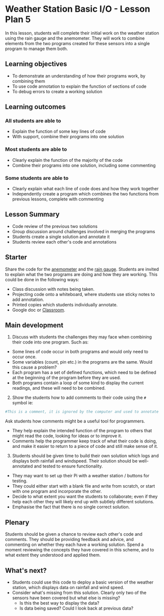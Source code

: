 #  Weather Station Basic I/O - Lesson Plan 5

In this lesson, students will complete their initial work on the weather station using the rain gauge and the anemometer. They will work to combine elements from the two programs created for these sensors into a single program to manage them both.

## Learning objectives

- To demonstrate an understanding of how their programs work, by combining them
- To use code annotation to explain the function of sections of code
- To debug errors to create a working solution

## Learning outcomes

### All students are able to

- Explain the function of some key lines of code
- With support, combine their programs into one solution

### Most students are able to

- Clearly explain the function of the majority of the code
- Combine their programs into one solution, including some commenting

### Some students are able to

- Clearly explain what each line of code does and how they work together
- Independently create a program which combines the two functions from previous lessons, complete with commenting

## Lesson Summary

- Code review of the previous two solutions
- Group discussion around challenges involved in merging the programs
- Students create a single solution and annotate it
- Students review each other's code and annotations

## Starter

Share the code for the [anemometer](weather-station-1/lesson-4/code/wind_final.py) and the [rain gauge](weather-station-1/lesson-4/code/wind_interrupt.py ). Students are invited to explain what the two programs are doing and how they are working. This could be done in the following ways:

- Class discussion with notes being taken.
- Projecting code onto a whiteboard, where students use sticky notes to add annotation.
- Printed copies which students individually annotate.
- Google doc or [Classroom](classroom.google.com).

## Main development

1. Discuss with students the challenges they may face when combining their code into one program. Such as:
- Some lines of code occur in both programs and would only need to occur once.
- Some variables (count, pin etc.) in the programs are the same. Would this cause a problem?
- Each program has a set of defined functions, which need to be defined at the beginning of the program before they are used.
- Both programs contain a loop of some kind to display the current readings, and these will need to be combined.

2. Show the students how to add comments to their code using the `#` symbol ie:

```python
#This is a comment, it is ignored by the computer and used to annotate the code.
```
Ask students how comments might be a useful tool for programmers.
- They help explain the intended function of the program to others that might read the code, looking for ideas or to improve it.
- Comments help the programmer keep track of what their code is doing, and make it easier to return to a piece of code and still make sense of it.

3. Students should be given time to build their own solution which logs and displays both rainfall and windspeed. Their solution should be well-annotated and tested to ensure functionality.
- They may want to set up their Pi with a weather station / buttons for testing.
- They could either start with a blank file and write from scratch, or start with one program and incorporate the other.
- Decide to what extent you want the students to collaborate; even if they help each other they will likely end up with subtlely different solutions.
- Emphasise the fact that there is no single correct solution.

## Plenary

Students should be given a chance to review each other's code and comments. They should be providing feedback and advice, and commenting on whether they each have a working solution. Spend a moment reviewing the concepts they have covered in this scheme, and to what extent they understood and applied them.

## What's next?

- Students could use this code to deploy a basic version of the weather station, which displays data on rainfall and wind speed.
- Consider what's missing from this solution. Clearly only two of the sensors have been covered but what else is missing?
    - Is this the best way to display the data?
    - Is data being saved? Could I look back at previous data?

